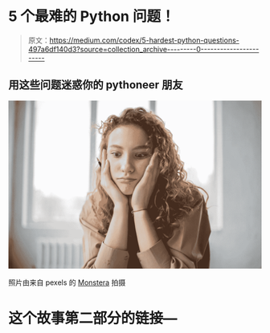 # 5 个最难的 Python 问题！

> 原文：<https://medium.com/codex/5-hardest-python-questions-497a6df140d3?source=collection_archive---------0----------------------->

## 用这些问题迷惑你的 pythoneer 朋友

![](img/6dd0e994b31d547df92e74df41de752d.png)

照片由来自 pexels 的 [Monstera](https://www.pexels.com/photo/puzzled-woman-with-pen-studying-in-room-6237990/) 拍摄

# 这个故事第二部分的链接—